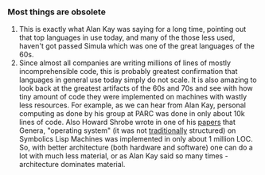 ### Most things are obsolete

1. This is exactly what Alan Kay was saying for a long time, pointing out that top languages in use today, and many of the those less used, haven't got passed Simula which was one of the great languages of the 60s.
2. Since almost all companies are writing millions of lines of mostly incomprehensible code, this is probably greatest confirmation that languages in general use today simply do not scale. It is also amazing to look back at the greatest artifacts of the 60s and 70s and see with how tiny amount of code they were implemented on machines with wastly less resources. For example, as we can hear from Alan Kay, personal computing as done by his group at PARC was done in only about 10k lines of code. Also Howard Shrobe wrote in one of his [papers](other-stuff/MIT-CSAIL-TR-2004-006.pdf) that Genera, "operating system" (it was not [traditionally](http://lispm.de/genera-concepts) structured) on Symbolics Lisp Machines was implemented in only about 1 million LOC. So, with better architecture (both hardware and software) one can do a lot with much less material, or as Alan Kay said so many times - architecture dominates material.
